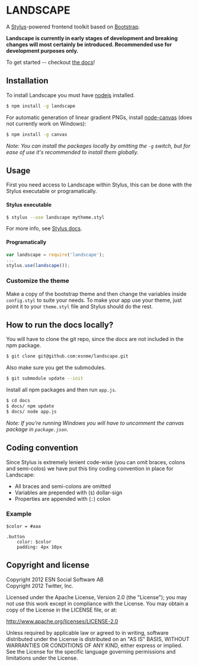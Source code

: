 LANDSCAPE
=========

A [Stylus](https://github.com/learnboost/stylus)-powered frontend toolkit based on [Bootstrap](https://github.com/twitter/bootstrap/).

**Landscape is currently in early stages of development and breaking changes will most certainly be introduced. Recommended use for development purposes only.**

To get started -- checkout [the docs](http://landscape.jit.su/)!


Installation
------------

To install Landscape you must have [nodejs](http://nodejs.org) installed.

```bash
$ npm install -g landscape
```

For automatic generation of linear gradient PNGs, install [node-canvas](http://github.com/learnboost/node-canvas) (does not currently work on Windows):

```bash
$ npm install -g canvas
```

*Note: You can install the packages locally by omitting the `-g` switch, but for ease of use it's recommended to install them globally.*

Usage
-----

First you need access to Landscape within Stylus, this can be done with the Stylus executable or programatically.

#### Stylus executable

```bash
$ stylus --use landscape mytheme.styl
```

For more info, see [Stylus docs](http://learnboost.github.com/stylus/docs/executable.html).

#### Programatically

```javascript
var landscape = require('landscape');
...
stylus.use(landscape());
```

### Customize the theme

Make a copy of the bootstrap theme and then change the variables inside `config.styl` to suite your needs.
To make your app use your theme, just point it to your `theme.styl` file and Stylus should do the rest.

How to run the docs locally?
----------------------------

You will have to clone the git repo, since the docs are not included in the npm package.

```bash
$ git clone git@github.com:esnme/landscape.git
```

Also make sure you get the submodules.

```bash
$ git submodule update --init
```

Install all npm packages and then run `app.js`.

```bash
$ cd docs
$ docs/ npm update
$ docs/ node app.js
```

*Note: If you're running Windows you will have to uncomment the canvas package in `package.json`.*

Coding convention
-----------------
Since Stylus is extremely lenient code-wise (you can omit braces, colons and semi-colos) we have put this tiny coding convention in place for Landscape:

- All braces and semi-colons are omitted
- Variables are prepended with (`$`) dollar-sign
- Properties are appended with (`:`) colon

### Example

```stylus
$color = #aaa

.button
	color: $color
	padding: 4px 10px
```

Copyright and license
---------------------
Copyright 2012 ESN Social Software AB  
Copyright 2012 Twitter, Inc.

Licensed under the Apache License, Version 2.0 (the "License"); you may not use this work except in compliance with the License. You may obtain a copy of the License in the LICENSE file, or at:

http://www.apache.org/licenses/LICENSE-2.0

Unless required by applicable law or agreed to in writing, software distributed under the License is distributed on an "AS IS" BASIS, WITHOUT WARRANTIES OR CONDITIONS OF ANY KIND, either express or implied. See the License for the specific language governing permissions and limitations under the License.
